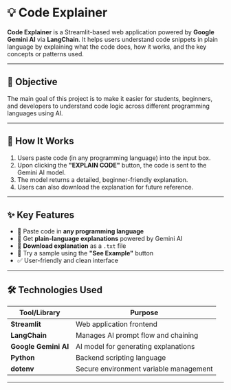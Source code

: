 # 💡 Code Explainer

**Code Explainer** is a Streamlit-based web application powered by **Google Gemini AI** via **LangChain**.
It helps users understand code snippets in plain language by explaining what the code does, how it works, and the key concepts or patterns used.

---

## 🎯 Objective

The main goal of this project is to make it easier for students, beginners, and developers to understand code logic across different programming languages using AI.

---

## 🧠 How It Works

1. Users paste code (in any programming language) into the input box.
2. Upon clicking the **"EXPLAIN CODE"** button, the code is sent to the Gemini AI model.
3. The model returns a detailed, beginner-friendly explanation.
4. Users can also download the explanation for future reference.

---

## ✨ Key Features

- 🧾 Paste code in **any programming language**
- 🧠 Get **plain-language explanations** powered by Gemini AI
- 📄 **Download explanation** as a `.txt` file
- 🧪 Try a sample using the **"See Example"** button
- ✅ User-friendly and clean interface

---

## 🛠️ Technologies Used

| Tool/Library           | Purpose                                 |
|------------------------|-----------------------------------------|
| **Streamlit**          | Web application frontend                |
| **LangChain**          | Manages AI prompt flow and chaining     |
| **Google Gemini AI**   | AI model for generating explanations    |
| **Python**             | Backend scripting language              |
| **dotenv**             | Secure environment variable management  |

---

